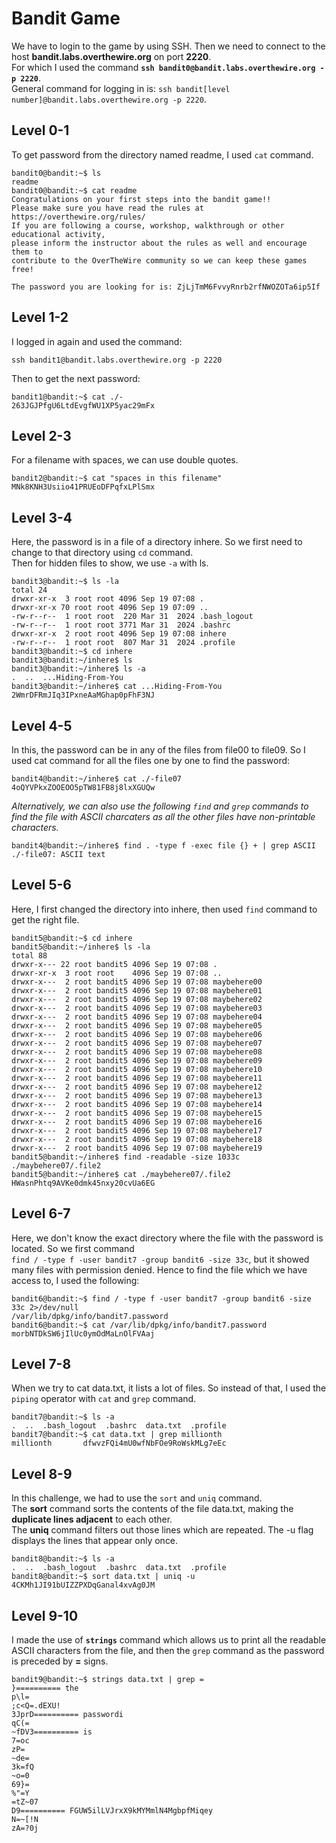 # Bandit Game  
We have to login to the game by using SSH. Then we need to connect to the host **bandit.labs.overthewire.org** on port **2220**.  
For which I used the command **`ssh bandit0@bandit.labs.overthewire.org -p 2220`**.  
General command for logging in is: `ssh bandit[level number]@bandit.labs.overthewire.org -p 2220`.

## Level 0-1  
To get password from the directory named readme, I used `cat` command.  
```
bandit0@bandit:~$ ls
readme
bandit0@bandit:~$ cat readme
Congratulations on your first steps into the bandit game!!
Please make sure you have read the rules at https://overthewire.org/rules/
If you are following a course, workshop, walkthrough or other educational activity,
please inform the instructor about the rules as well and encourage them to
contribute to the OverTheWire community so we can keep these games free!

The password you are looking for is: ZjLjTmM6FvvyRnrb2rfNWOZOTa6ip5If
```

## Level 1-2  
I logged in again and used the command:  
```
ssh bandit1@bandit.labs.overthewire.org -p 2220
```
Then to get the next password:  
```
bandit1@bandit:~$ cat ./-
263JGJPfgU6LtdEvgfWU1XP5yac29mFx
```

## Level 2-3  
For a filename with spaces, we can use double quotes.  
```
bandit2@bandit:~$ cat "spaces in this filename"
MNk8KNH3Usiio41PRUEoDFPqfxLPlSmx
```

## Level 3-4  
Here, the password is in a file of a directory inhere. So we first need to change to that directory using `cd` command.  
Then for hidden files to show, we use `-a` with ls.  
```
bandit3@bandit:~$ ls -la
total 24
drwxr-xr-x  3 root root 4096 Sep 19 07:08 .
drwxr-xr-x 70 root root 4096 Sep 19 07:09 ..
-rw-r--r--  1 root root  220 Mar 31  2024 .bash_logout
-rw-r--r--  1 root root 3771 Mar 31  2024 .bashrc
drwxr-xr-x  2 root root 4096 Sep 19 07:08 inhere
-rw-r--r--  1 root root  807 Mar 31  2024 .profile
bandit3@bandit:~$ cd inhere
bandit3@bandit:~/inhere$ ls
bandit3@bandit:~/inhere$ ls -a
.  ..  ...Hiding-From-You
bandit3@bandit:~/inhere$ cat ...Hiding-From-You
2WmrDFRmJIq3IPxneAaMGhap0pFhF3NJ
```

## Level 4-5  
In this, the password can be in any of the files from file00 to file09. So I used cat command for all the files one by one to find the password:   
```
bandit4@bandit:~/inhere$ cat ./-file07
4oQYVPkxZOOEOO5pTW81FB8j8lxXGUQw  
```
_Alternatively, we can also use the following `find` and `grep` commands to find the file with ASCII charcaters as all the other files have non-printable characters._  
```
bandit4@bandit:~/inhere$ find . -type f -exec file {} + | grep ASCII
./-file07: ASCII text
```

## Level 5-6  
Here, I first changed the directory into inhere, then used `find` command to get the right file.  
```
bandit5@bandit:~$ cd inhere
bandit5@bandit:~/inhere$ ls -la
total 88
drwxr-x--- 22 root bandit5 4096 Sep 19 07:08 .
drwxr-xr-x  3 root root    4096 Sep 19 07:08 ..
drwxr-x---  2 root bandit5 4096 Sep 19 07:08 maybehere00
drwxr-x---  2 root bandit5 4096 Sep 19 07:08 maybehere01
drwxr-x---  2 root bandit5 4096 Sep 19 07:08 maybehere02
drwxr-x---  2 root bandit5 4096 Sep 19 07:08 maybehere03
drwxr-x---  2 root bandit5 4096 Sep 19 07:08 maybehere04
drwxr-x---  2 root bandit5 4096 Sep 19 07:08 maybehere05
drwxr-x---  2 root bandit5 4096 Sep 19 07:08 maybehere06
drwxr-x---  2 root bandit5 4096 Sep 19 07:08 maybehere07
drwxr-x---  2 root bandit5 4096 Sep 19 07:08 maybehere08
drwxr-x---  2 root bandit5 4096 Sep 19 07:08 maybehere09
drwxr-x---  2 root bandit5 4096 Sep 19 07:08 maybehere10
drwxr-x---  2 root bandit5 4096 Sep 19 07:08 maybehere11
drwxr-x---  2 root bandit5 4096 Sep 19 07:08 maybehere12
drwxr-x---  2 root bandit5 4096 Sep 19 07:08 maybehere13
drwxr-x---  2 root bandit5 4096 Sep 19 07:08 maybehere14
drwxr-x---  2 root bandit5 4096 Sep 19 07:08 maybehere15
drwxr-x---  2 root bandit5 4096 Sep 19 07:08 maybehere16
drwxr-x---  2 root bandit5 4096 Sep 19 07:08 maybehere17
drwxr-x---  2 root bandit5 4096 Sep 19 07:08 maybehere18
drwxr-x---  2 root bandit5 4096 Sep 19 07:08 maybehere19
bandit5@bandit:~/inhere$ find -readable -size 1033c
./maybehere07/.file2
bandit5@bandit:~/inhere$ cat ./maybehere07/.file2
HWasnPhtq9AVKe0dmk45nxy20cvUa6EG
```

## Level 6-7  
Here, we don't know the exact directory where the file with the password is located. So we first command   
`find / -type f -user bandit7 -group bandit6 -size 33c`, but it showed many files with permission denied. Hence to find the file which we have access to, I used the following:  
```
bandit6@bandit:~$ find / -type f -user bandit7 -group bandit6 -size 33c 2>/dev/null
/var/lib/dpkg/info/bandit7.password
bandit6@bandit:~$ cat /var/lib/dpkg/info/bandit7.password
morbNTDkSW6jIlUc0ymOdMaLnOlFVAaj
```

## Level 7-8  
When we try to cat data.txt, it lists a lot of files. So instead of that, I used the `piping` operator with `cat` and `grep` command.  
```
bandit7@bandit:~$ ls -a
.  ..  .bash_logout  .bashrc  data.txt  .profile
bandit7@bandit:~$ cat data.txt | grep millionth
millionth       dfwvzFQi4mU0wfNbFOe9RoWskMLg7eEc  
```

## Level 8-9  
In this challenge, we had to use the `sort` and `uniq` command.  
The **sort** command sorts the contents of the file data.txt, making the **duplicate lines adjacent** to each other.  
The **uniq** command filters out those lines which are repeated. The -u flag displays the lines that appear only once.  
```
bandit8@bandit:~$ ls -a
.  ..  .bash_logout  .bashrc  data.txt  .profile
bandit8@bandit:~$ sort data.txt | uniq -u
4CKMh1JI91bUIZZPXDqGanal4xvAg0JM
```

## Level 9-10  
I made the use of **`strings`** command which allows us to print all the readable ASCII characters from the file, and then the `grep` command as the password is preceded by **=** signs.  
```
bandit9@bandit:~$ strings data.txt | grep =
}========== the
p\l=
;c<Q=.dEXU!
3JprD========== passwordi
qC(=
~fDV3========== is
7=oc
zP=
~de=
3k=fQ
~o=0
69}=
%"=Y
=tZ~07
D9========== FGUW5ilLVJrxX9kMYMmlN4MgbpfMiqey
N=~[!N
zA=?0j
```




